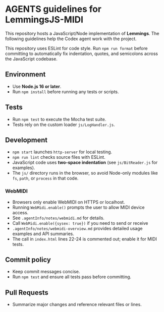 # AGENTS guidelines for LemmingsJS-MIDI

This repository hosts a JavaScript/Node implementation of **Lemmings**. The following guidelines help the Codex agent work with the project.

This repository uses ESLint for code style.
Run `npm run format` before committing to automatically fix indentation,
quotes, and semicolons across the JavaScript codebase.

## Environment
- Use **Node.js 16 or later**.
- Run `npm install` before running any tests or scripts.

## Tests
- Run `npm test` to execute the Mocha test suite.
- Tests rely on the custom loader `js/LogHandler.js`.

## Development
- `npm start` launches `http-server` for local testing.
- `npm run lint` checks source files with ESLint.
- JavaScript code uses **two-space indentation** (see `js/BitReader.js` for examples).
- The `js/` directory runs in the browser, so avoid Node-only modules like `fs`, `path`, or `process` in that code.
### WebMIDI
- Browsers only enable WebMIDI on HTTPS or localhost.
- Running `WebMidi.enable()` prompts the user to allow MIDI device access.
- See `.agentInfo/notes/webmidi.md` for details.
- Call `WebMidi.enable({sysex: true})` if you need to send or receive
- `.agentInfo/notes/webmidi-overview.md` provides detailed usage examples
  and API summaries.
- The call in `index.html` lines 22-24 is commented out; enable it for MIDI tests.


## Commit policy
- Keep commit messages concise.
- Run `npm test` and ensure all tests pass before committing.

## Pull Requests
- Summarize major changes and reference relevant files or lines.

<!--
Additional suggestions for the agent or future maintainers:
- High performance and intelligent memory usage are top priorities; profile critical code paths and watch memory allocations.
- You can extend the tests in `test/` to cover more of the tools in `tools/`.
- When publishing to GitHub Pages, `npm start` may be replaced by a dedicated build step.
- The repository includes many sample assets; keeping them out of commits can reduce repo size.
- If Node 18+ is required in the future, update these guidelines accordingly.
- Try running `npm run list-sprites` to preview sprite names and counts.
- To export all sprite assets use `npm run export-all-sprites` or `export-all-packs`.
- Create and maintain a `.agentInfo/` directory at the repository root.
- Within `.agentInfo/`, store short notes about design decisions or TODOs using a tag-based system. Keep an index (e.g., `tags.json` or `index.md`) to search notes by tag.
- Regularly review this index to locate relevant notes before starting new work.
- Getting the dos file compression working is very important
- Take your time and do your best work. Write comprehensive comments. 
- Try and generate as many additional tasks to handle things as you can to maximize your potential
-->

